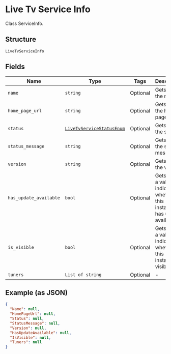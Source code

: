 
# Live Tv Service Info

Class ServiceInfo.

## Structure

`LiveTvServiceInfo`

## Fields

| Name | Type | Tags | Description |
|  --- | --- | --- | --- |
| `name` | `string` | Optional | Gets or sets the name. |
| `home_page_url` | `string` | Optional | Gets or sets the home page URL. |
| `status` | [`LiveTvServiceStatusEnum`](../../doc/models/live-tv-service-status-enum.md) | Optional | Gets or sets the status. |
| `status_message` | `string` | Optional | Gets or sets the status message. |
| `version` | `string` | Optional | Gets or sets the version. |
| `has_update_available` | `bool` | Optional | Gets or sets a value indicating whether this instance has update available. |
| `is_visible` | `bool` | Optional | Gets or sets a value indicating whether this instance is visible. |
| `tuners` | `List of string` | Optional | - |

## Example (as JSON)

```json
{
  "Name": null,
  "HomePageUrl": null,
  "Status": null,
  "StatusMessage": null,
  "Version": null,
  "HasUpdateAvailable": null,
  "IsVisible": null,
  "Tuners": null
}
```

